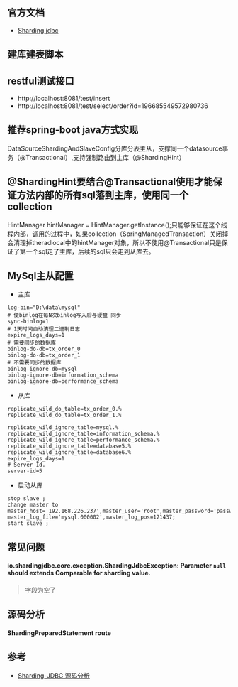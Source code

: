 ## 官方文档
* [Sharding jdbc](http://shardingjdbc.io/docs_cn/01-start/code-demo/)

## 建库建表脚本

## restful测试接口
* http://localhost:8081/test/insert
* http://localhost:8081/test/select/order?id=196685549572980736


## 推荐spring-boot java方式实现
 DataSourceShardingAndSlaveConfig分库分表主从，支撑同一个datasource事务（@Transactional）,支持强制路由到主库（@ShardingHint）
 
 
## @ShardingHint要结合@Transactional使用才能保证方法内部的所有sql落到主库，使用同一个collection

  HintManager hintManager = HintManager.getInstance();只能够保证在这个线程内部，调用的过程中，如果collection（SpringManagedTransaction）关闭掉会清理掉theradlocal中的hintManager对象，所以不使用@Transactional只是保证了第一个sql走了主库，后续的sql只会走到从库去。



## MySql主从配置
* 主库
````$xslt
log-bin="D:\data\mysql"
# 使binlog在每N次binlog写入后与硬盘 同步
sync-binlog=1
# 1天时间自动清理二进制日志
expire_logs_days=1
# 需要同步的数据库 
binlog-do-db=tx_order_0
binlog-do-db=tx_order_1
# 不需要同步的数据库
binlog-ignore-db=mysql   
binlog-ignore-db=information_schema 
binlog-ignore-db=performance_schema
````
* 从库
````$xslt
replicate_wild_do_table=tx_order_0.%
replicate_wild_do_table=tx_order_1.%

replicate_wild_ignore_table=mysql.%
replicate_wild_ignore_table=information_schema.%
replicate_wild_ignore_table=performance_schema.%
replicate_wild_ignore_table=database5.%
replicate_wild_ignore_table=database6.%
expire_logs_days=1
# Server Id.
server-id=5
````
* 启动从库
````$xslt
stop slave ;
change master to master_host='192.168.226.237',master_user='root',master_password='password', master_log_file='mysql.000002',master_log_pos=121437;
start slave ;
````


## 常见问题
#### io.shardingjdbc.core.exception.ShardingJdbcException: Parameter `null` should extends Comparable for sharding value.
> 字段为空了



## 源码分析
#### ShardingPreparedStatement route



## 参考
* [Sharding-JDBC 源码分析](https://www.iocoder.cn/categories/Sharding-JDBC/)